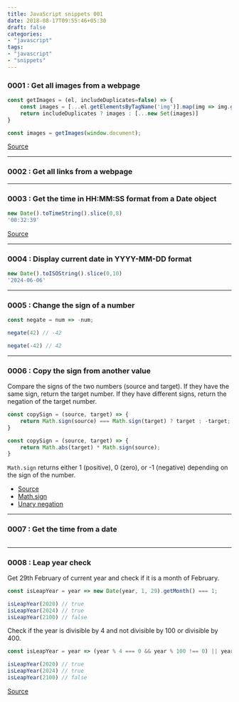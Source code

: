 ```yaml
---
title: JavaScript snippets 001
date: 2018-08-17T09:55:46+05:30
draft: false
categories:
- "javascript"
tags:
- "javascript"
- "snippets"
---
```


### 0001 : Get all images from a webpage

```js
const getImages = (el, includeDuplicates=false) => {
    const images = [...el.getElementsByTagName('img')].map(img => img.getAttribute('src'));
    return includeDuplicates ? images : [...new Set(images)]
}

const images = getImages(window.document);
```

[Source](https://www.30secondsofcode.org/js/s/get-images/)

----

### 0002 : Get all links from a webpage

----

### 0003 : Get the time in HH:MM:SS format from a Date object
```js
new Date().toTimeString().slice(0,8)
'00:32:39'
```

[Source](https://www.30secondsofcode.org/js/s/get-colon-time-from-date/)

---

### 0004 : Display current date in YYYY-MM-DD format

```js
new Date().toISOString().slice(0,10)
'2024-06-06'
```

-----

### 0005 : Change the sign of a number

```js
const negate = num => -num;

negate(42) // -42

negate(-42) // 42
```

-----

### 0006 : Copy the sign from another value

Compare the signs of the two numbers (source and target). If they have the same sign, return the target number. If they have different signs, return the negation of the target number.

```js
const copySign = (source, target) => {
    return Math.sign(source) === Math.sign(target) ? target : -target;
}
```

```js
const copySign = (source, target) => {
    return Math.abs(target) * Math.sign(source);
}
```

`Math.sign` returns either 1 (positive), 0 (zero), or -1 (negative) depending on the sign of the number.

- [Source](https://www.30secondsofcode.org/js/s/copy-sign-to-number/)
- [Math.sign](https://developer.mozilla.org/en-US/docs/Web/JavaScript/Reference/Global_Objects/Math/sign)
- [Unary negation](https://developer.mozilla.org/en-US/docs/Web/JavaScript/Reference/Operators/Unary_negation)

-----

### 0007 : Get the time from a date

```js
```

-----

### 0008 : Leap year check

Get 29th February of current year and check if it is a month of February.

```js
const isLeapYear = year => new Date(year, 1, 29).getMonth() === 1;

isLeapYear(2020) // true
isLeapYear(2024) // true
isLeapYear(2100) // false
```

Check if the year is divisible by 4 and not divisible by 100 or divisible by 400.

```js
const isLeapYear = year => (year % 4 === 0 && year % 100 !== 0) || year % 400 === 0;

isLeapYear(2020) // true
isLeapYear(2024) // true
isLeapYear(2100) // false
```

[Source](https://www.30secondsofcode.org/js/s/is-leap-year/)
